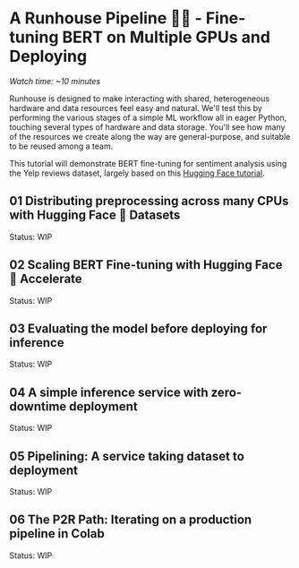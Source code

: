# A Runhouse Pipeline 👩‍🔧 - Fine-tuning BERT on Multiple GPUs and Deploying

_Watch time: ~10 minutes_

Runhouse is designed to make interacting with shared, heterogeneous
hardware and data resources feel easy and natural. We'll test this 
by performing the various stages of a simple ML workflow all in
eager Python, touching several types of hardware and data 
storage. You'll see how many of the resources we create along
the way are general-purpose, and suitable to be reused among 
a team.

This tutorial will demonstrate BERT fine-tuning for sentiment analysis
using the Yelp reviews dataset, largely based on this [Hugging Face 
tutorial](https://huggingface.co/docs/transformers/training).

## 01 Distributing preprocessing across many CPUs with Hugging Face 🤗 Datasets

Status: WIP

## 02 Scaling BERT Fine-tuning with Hugging Face 🤗 Accelerate

Status: WIP

## 03 Evaluating the model before deploying for inference

Status: WIP

## 04 A simple inference service with zero-downtime deployment

Status: WIP

## 05 Pipelining: A service taking dataset to deployment

Status: WIP

## 06 The P2R Path: Iterating on a production pipeline in Colab

Status: WIP
